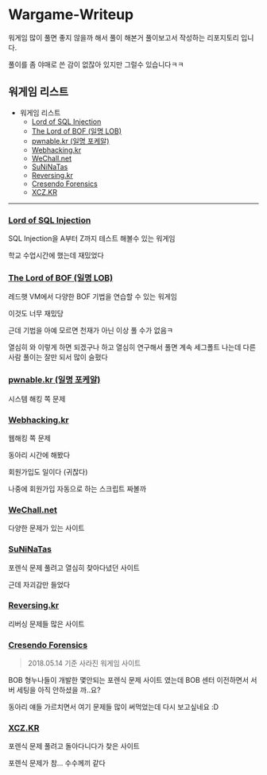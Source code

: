# Wargame-Writeup

워게임 많이 풀면 좋지 않을까 해서 풀이 해본거 풀이보고서 작성하는 리포지토리 입니다.

풀이를 좀 야매로 쓴 감이 없잖아 있지만 그럴수 있습니다ㅋㅋ

## 워게임 리스트

- 워게임 리스트
  - [Lord of SQL Injection](#lord-of-sql-injection)
  - [The Lord of BOF (일명 LOB)](#the-lord-of-bof--lob)
  - [pwnable.kr (일명 포케알)](#pwnablekr)
  - [Webhacking.kr](#webhackingkr)
  - [WeChall.net](#wechallnet)
  - [SuNiNaTas](#suninatas)
  - [Reversing.kr](#reversingkr)
  - [Cresendo Forensics](#cresendo-forensics)
  - [XCZ.KR](#xczkr)

---

### [Lord of SQL Injection](http://los.eagle-jump.org)

SQL Injection을 A부터 Z까지 테스트 해볼수 있는 워게임

학교 수업시간에 했는데 재밌었다

### [The Lord of BOF (일명 LOB)](http://www.hackerschool.org/HS_Boards/zboard.php?id=HS_Notice&no=1170881885)

레드햇 VM에서 다양한 BOF 기법을 연습할 수 있는 워게임

이것도 너무 재밌당

근데 기법을 아예 모르면 천재가 아닌 이상 풀 수가 없음ㅋ

열심히 와 이렇게 하면 되겠구나 하고 열심히 연구해서 풀면 계속 세그폴트 나는데 다른 사람 풀이는 잘만 되서 많이 슬펐다

### [pwnable.kr (일명 포케알)](http://pwnable.kr)

시스템 해킹 쪽 문제

### [Webhacking.kr](http://webhacking.kr)

웹해킹 쪽 문제

동아리 시간에 해봤다

회원가입도 일이다 (귀찮다)

나중에 회원가입 자동으로 하는 스크립트 짜볼까

### [WeChall.net](http://www.wechall.net)

다양한 문제가 있는 사이트

### [SuNiNaTas](http://suninatas.com/)

포렌식 문제 풀려고 열심히 찾아다녔던 사이트

근데 자괴감만 들었다

### [Reversing.kr](http://reversing.kr/)

리버싱 문제들 많은 사이트

### [Cresendo Forensics](????)

> 2018.05.14 기준 사라진 워게임 사이트

BOB 형누나들이 개발한 몇안되는 포렌식 문제 사이트 였는데 BOB 센터 이전하면서 서버 세팅을 아직 안하셨을 까..요?

동아리 얘들 가르치면서 여기 문제들 많이 써먹었는데 다시 보고싶네요 :D

### [XCZ.KR](http://xcz.kr/)

포렌식 문제 풀려고 돌아다니다가 찾은 사이트

포렌식 문제가 참... 수수께끼 같다